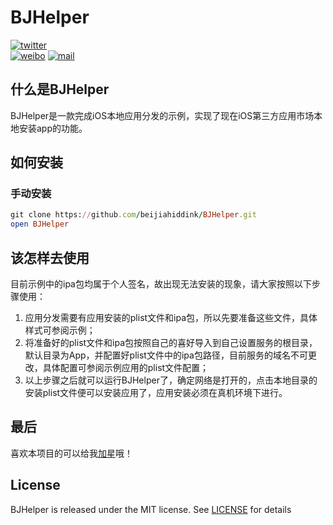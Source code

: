 # BJHelper

[![twitter](https://img.shields.io/badge/twitter-@beijiahiddink-blue.svg?style=flat)](https://twitter.com/beijiahiddink)          
[![weibo](https://img.shields.io/badge/weibo-@beijiahiddink-green.svg?style=flat)](http://weibo.com/u/3788698095)
[![mail](https://img.shields.io/badge/mail-@beijiahiddink-pink.svg?style=flat)](mailto://wangxu@beijiahiddink.com)

## 什么是BJHelper

BJHelper是一款完成iOS本地应用分发的示例，实现了现在iOS第三方应用市场本地安装app的功能。

## 如何安装

### 手动安装

```ruby
git clone https://github.com/beijiahiddink/BJHelper.git
open BJHelper
```

## 该怎样去使用

目前示例中的ipa包均属于个人签名，故出现无法安装的现象，请大家按照以下步骤使用：

1. 应用分发需要有应用安装的plist文件和ipa包，所以先要准备这些文件，具体样式可参阅示例；
2. 将准备好的plist文件和ipa包按照自己的喜好导入到自己设置服务的根目录，默认目录为App，并配置好plist文件中的ipa包路径，目前服务的域名不可更改，具体配置可参阅示例应用的plist文件配置；
3. 以上步骤之后就可以运行BJHelper了，确定网络是打开的，点击本地目录的安装plist文件便可以安装应用了，应用安装必须在真机环境下进行。

## 最后

喜欢本项目的可以给我[加星](https://github.com/beijiahiddink/BJHelper/stargazers)哦！

## License

BJHelper is released under the MIT license. See [LICENSE](LICENSE) for details  
